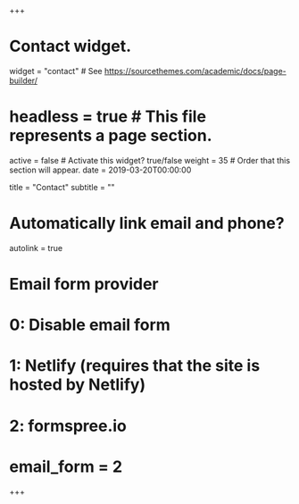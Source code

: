 +++
# Contact widget.
widget = "contact"  # See https://sourcethemes.com/academic/docs/page-builder/
# headless = true  # This file represents a page section.
active = false  # Activate this widget? true/false
weight = 35  # Order that this section will appear.
date = 2019-03-20T00:00:00

title = "Contact"
subtitle = ""

# Automatically link email and phone?
autolink = true

# Email form provider
#   0: Disable email form
#   1: Netlify (requires that the site is hosted by Netlify)
#   2: formspree.io
# email_form = 2
+++


